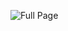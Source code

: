 ![Full Page](https://raw.githubusercontent.com/amiradbrains/htmlgridlayout/edit/master/assets/img/fullpage.png)
